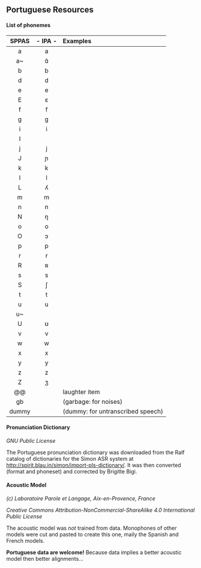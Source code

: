 ## Portuguese Resources

#### List of phonemes

| SPPAS | - IPA - | Examples             |
|:-----:|:-------:|:---------------------|
|   a   |   a     | |
|   a~  |   ɑ̃     | |
|   b   |   b     | |
|   d   |   d     | |
|   e   |   e     | |
|   E   |   ɛ     | |
|   f   |   f     | |
|   g   |   g     | |
|   i   |   i     | |
|   I   |         | |
|   j   |   j     | |
|   J   |   ɲ     | |
|   k   |   k     | |
|   l   |   l     | |
|   L   |   ʎ     | |
|   m   |   m     | |
|   n   |   n     | |
|   N   |   ŋ     | |
|   o   |   o     | |
|   O   |   ɔ     | |
|   p   |   p     | |
|   r   |   r     | |
|   R   |   ʀ     | |
|   s   |   s     | |
|   S   |   ʃ     | |
|   t   |   t     | |
|   u   |   u     | |
|   u~  |         | |
|   U   |   ʊ     | |
|   v   |   v     | |
|   w   |   w     | |
|   x   |   x     | |
|   y   |   y     | |
|   z   |   z     | |
|   Z   |   ʒ     | |
| @@    |         | laughter item        |
| gb    |         | (garbage: for noises) |
| dummy |         | (dummy: for untranscribed speech) |


#### Pronunciation Dictionary

*GNU Public License*

The Portuguese pronunciation dictionary was downloaded from the Ralf catalog
of dictionaries for the Simon ASR system at
<http://spirit.blau.in/simon/import-pls-dictionary/>.
It was then converted (format and phoneset) and corrected by Brigitte Bigi.


#### Acoustic Model

*(c) Laboratoire Parole et Langage, Aix-en-Provence, France*

*Creative Commons Attribution-NonCommercial-ShareAlike 4.0 International Public License*

The acoustic model was *not* trained from data. Monophones of other models were
cut and pasted to create this one, maily the Spanish and French models.

**Portuguese data are welcome!**
Because data implies a better acoustic model then better alignments...
